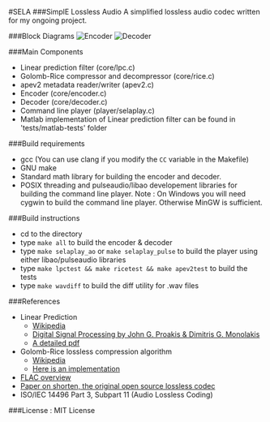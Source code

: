 #SELA
###SimplE Lossless Audio
A simplified lossless audio codec written for my ongoing project.

###Block Diagrams
![Encoder](https://cloud.githubusercontent.com/assets/12273725/8868411/c24585e6-31f5-11e5-937a-e3c11c632704.png)
![Decoder](https://cloud.githubusercontent.com/assets/12273725/8868418/cbb6a1dc-31f5-11e5-91f6-8290766baa34.png)

###Main Components
- Linear prediction filter (core/lpc.c)
- Golomb-Rice compressor and decompressor (core/rice.c)
- apev2 metadata reader/writer (apev2.c)
- Encoder (core/encoder.c)
- Decoder (core/decoder.c)
- Command line player (player/selaplay.c)
- Matlab implementation of Linear prediction filter can be found in 'tests/matlab-tests' folder

###Build requirements
- gcc (You can use clang if you modify the ```CC``` variable in the Makefile)
- GNU make
- Standard math library for building the encoder and decoder.
- POSIX threading and pulseaudio/libao developement libraries for building the command line player.
Note : On Windows you will need cygwin to build the command line player. Otherwise MinGW is sufficient.

###Build instructions
- cd to the directory
- type ```make all``` to build the encoder & decoder
- type ```make selaplay_ao``` or ```make selaplay_pulse``` to build the player using either libao/pulseaudio libraries
- type ```make lpctest && make ricetest && make apev2test``` to build the tests
- type ```make wavdiff``` to build the diff utility for .wav files

###References
- Linear Prediction
  - [Wikipedia](https://en.wikipedia.org/wiki/Linear_prediction)
  - [Digital Signal Processing by John G. Proakis & Dimitris G. Monolakis](http://www.amazon.com/Digital-Signal-Processing-4th-Edition/dp/0131873741)
  - [A detailed pdf](http://www.ece.ucsb.edu/Faculty/Rabiner/ece259/digital%20speech%20processing%20course/lectures_new/Lecture%2013_winter_2012_6tp.pdf)
- Golomb-Rice lossless compression algorithm
  - [Wikipedia](https://en.wikipedia.org/wiki/Golomb_coding)
  - [Here is an implementation](http://michael.dipperstein.com/rice/index.html)
- [FLAC overview](https://xiph.org/flac/documentation_format_overview.html)
- [Paper on shorten, the original open source lossless codec](ftp://svr-ftp.eng.cam.ac.uk/pub/reports/robinson_tr156.ps.Z)
- ISO/IEC 14496 Part 3, Subpart 11 (Audio Lossless Coding)

###License : MIT License
